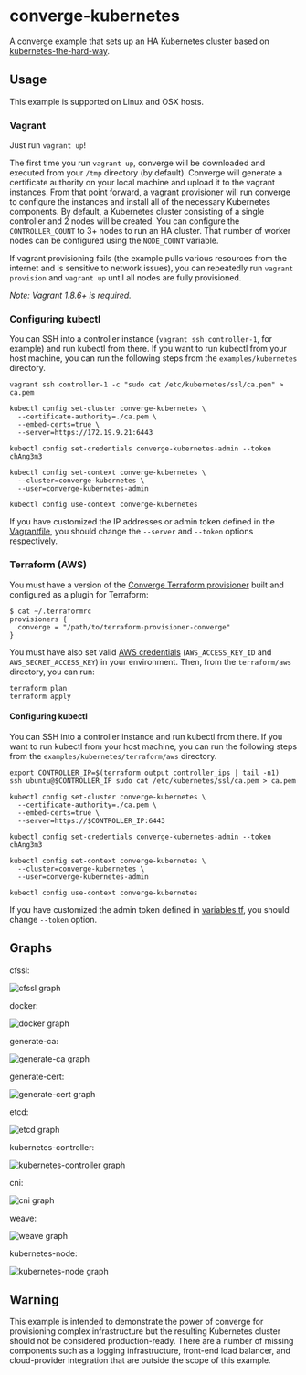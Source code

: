 # converge-kubernetes

A converge example that sets up an HA Kubernetes cluster based on [kubernetes-the-hard-way](https://github.com/kelseyhightower/kubernetes-the-hard-way).

## Usage

This example is supported on Linux and OSX hosts.

### Vagrant

Just run `vagrant up`!

The first time you run `vagrant up`, converge will be downloaded and executed from your `/tmp` directory (by default). Converge will generate a certificate authority on your local machine and upload it to the vagrant instances. From that point forward, a vagrant provisioner will run converge to configure the instances and install all of the necessary Kubernetes components. By default, a Kubernetes cluster consisting of a single controller and 2 nodes will be created. You can configure the `CONTROLLER_COUNT` to 3+ nodes to run an HA cluster. That number of worker nodes can be configured using the `NODE_COUNT` variable.

If vagrant provisioning fails (the example pulls various resources from the internet and is sensitive to network issues), you can repeatedly run `vagrant provision` and `vagrant up` until all nodes are fully provisioned.

*Note: Vagrant 1.8.6+ is required.*

### Configuring kubectl

You can SSH into a controller instance (`vagrant ssh controller-1`, for example) and run kubectl from there. If you want to run kubectl from your host machine, you can run the following steps from the `examples/kubernetes` directory.

```shell
vagrant ssh controller-1 -c "sudo cat /etc/kubernetes/ssl/ca.pem" > ca.pem

kubectl config set-cluster converge-kubernetes \
  --certificate-authority=./ca.pem \
  --embed-certs=true \
  --server=https://172.19.9.21:6443

kubectl config set-credentials converge-kubernetes-admin --token chAng3m3

kubectl config set-context converge-kubernetes \
  --cluster=converge-kubernetes \
  --user=converge-kubernetes-admin

kubectl config use-context converge-kubernetes
```

If you have customized the IP addresses or admin token defined in the [Vagrantfile](./Vagrantfile), you should change the `--server` and `--token` options respectively.

### Terraform (AWS)

You must have a version of the [Converge Terraform provisioner](https://github.com/asteris-llc/terraform-provisioner-converge) built and configured as a plugin for Terraform:

```shell
$ cat ~/.terraformrc
provisioners {
  converge = "/path/to/terraform-provisioner-converge"
}
```

You must have also set valid [AWS credentials](https://www.terraform.io/docs/providers/aws/index.html) (`AWS_ACCESS_KEY_ID` and `AWS_SECRET_ACCESS_KEY`) in your environment. Then, from the `terraform/aws` directory, you can run:

```
terraform plan
terraform apply
```

#### Configuring kubectl

You can SSH into a controller instance and run kubectl from there. If you want to run kubectl from your host machine, you can run the following steps from the `examples/kubernetes/terraform/aws` directory.

```shell
export CONTROLLER_IP=$(terraform output controller_ips | tail -n1)
ssh ubuntu@$CONTROLLER_IP sudo cat /etc/kubernetes/ssl/ca.pem > ca.pem

kubectl config set-cluster converge-kubernetes \
  --certificate-authority=./ca.pem \
  --embed-certs=true \
  --server=https://$CONTROLLER_IP:6443

kubectl config set-credentials converge-kubernetes-admin --token chAng3m3

kubectl config set-context converge-kubernetes \
  --cluster=converge-kubernetes \
  --user=converge-kubernetes-admin

kubectl config use-context converge-kubernetes
```

If you have customized the admin token defined in [variables.tf](./terraform/aws/variables.tf), you should change `--token` option.

## Graphs

cfssl:

![cfssl graph](./graphs/cfssl.png)

docker:

![docker graph](./graphs/docker.png)

generate-ca:

![generate-ca graph](./graphs/generate-ca.png)

generate-cert:

![generate-cert graph](./graphs/generate-cert.png)

etcd:

![etcd graph](./graphs/etcd.png)

kubernetes-controller:

![kubernetes-controller graph](./graphs/kubernetes-controller.png)

cni:

![cni graph](./graphs/cni.png)

weave:

![weave graph](./graphs/weave.png)

kubernetes-node:

![kubernetes-node graph](./graphs/kubernetes-node.png)


## Warning

This example is intended to demonstrate the power of converge for provisioning complex infrastructure but the resulting Kubernetes cluster should not be considered production-ready. There are a number of missing components such as a logging infrastructure, front-end load balancer, and cloud-provider integration that are outside the scope of this example.
